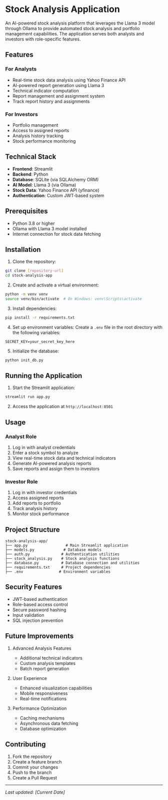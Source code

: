 # Stock Analysis Application

An AI-powered stock analysis platform that leverages the Llama 3 model through Ollama to provide automated stock analysis and portfolio management capabilities. The application serves both analysts and investors with role-specific features.

## Features

### For Analysts
- Real-time stock data analysis using Yahoo Finance API
- AI-powered report generation using Llama 3
- Technical indicator computation
- Report management and assignment system
- Track report history and assignments

### For Investors
- Portfolio management
- Access to assigned reports
- Analysis history tracking
- Stock performance monitoring

## Technical Stack
- **Frontend**: Streamlit
- **Backend**: Python
- **Database**: SQLite (via SQLAlchemy ORM)
- **AI Model**: Llama 3 (via Ollama)
- **Stock Data**: Yahoo Finance API (yfinance)
- **Authentication**: Custom JWT-based system

## Prerequisites
- Python 3.8 or higher
- Ollama with Llama 3 model installed
- Internet connection for stock data fetching

## Installation

1. Clone the repository:
```bash
git clone [repository-url]
cd stock-analysis-app
```

2. Create and activate a virtual environment:
```bash
python -m venv venv
source venv/bin/activate  # On Windows: venv\Scripts\activate
```

3. Install dependencies:
```bash
pip install -r requirements.txt
```

4. Set up environment variables:
Create a `.env` file in the root directory with the following variables:
```
SECRET_KEY=your_secret_key_here
```

5. Initialize the database:
```bash
python init_db.py
```

## Running the Application

1. Start the Streamlit application:
```bash
streamlit run app.py
```

2. Access the application at `http://localhost:8501`

## Usage

### Analyst Role
1. Log in with analyst credentials
2. Enter a stock symbol to analyze
3. View real-time stock data and technical indicators
4. Generate AI-powered analysis reports
5. Save reports and assign them to investors

### Investor Role
1. Log in with investor credentials
2. Access assigned reports
3. Add reports to portfolio
4. Track analysis history
5. Monitor stock performance

## Project Structure
```
stock-analysis-app/
├── app.py                 # Main Streamlit application
├── models.py             # Database models
├── auth.py              # Authentication utilities
├── stock_analysis.py    # Stock analysis functions
├── database.py          # Database connection and utilities
├── requirements.txt     # Project dependencies
├── .env                # Environment variables

```

## Security Features
- JWT-based authentication
- Role-based access control
- Secure password hashing
- Input validation
- SQL injection prevention

## Future Improvements
1. Advanced Analysis Features
   - Additional technical indicators
   - Custom analysis templates
   - Batch report generation

2. User Experience
   - Enhanced visualization capabilities
   - Mobile responsiveness
   - Real-time notifications

3. Performance Optimization
   - Caching mechanisms
   - Asynchronous data fetching
   - Database optimization

## Contributing
1. Fork the repository
2. Create a feature branch
3. Commit your changes
4. Push to the branch
5. Create a Pull Request

---

*Last updated: [Current Date]*
